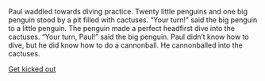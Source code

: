 Paul waddled towards diving practice. Twenty little penguins and one big penguin stood by a pit filled with cactuses. 
“Your turn!” said the big penguin to a little penguin.
The penguin made a perfect headfirst dive into the cactuses. 
“Your turn, Paul!” said the big penguin. 
Paul didn’t know how to dive, but he did know how to do a cannonball. He cannonballed into the cactuses.

[Get kicked out](KickOut.md)
